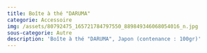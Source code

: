 ```yaml
---
title: Boîte à thé "DARUMA"
categorie: Accessoire
img: /assets/80792475_165721784797550_889849346068054016_n.jpg
sous-categorie: Autre
description: 'Boîte à thé "DARUMA", Japon (contenance : 100gr)'
---
```


